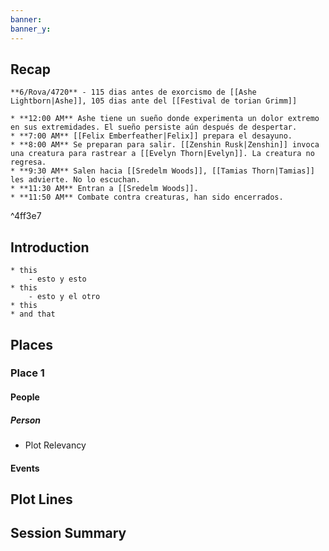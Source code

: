 ```yaml
---
banner: 
banner_y:
---
```

## Recap

```ad-ad-qr
**6/Rova/4720** - 115 dias antes de exorcismo de [[Ashe Lightborn|Ashe]], 105 dias ante del [[Festival de torian Grimm]] 

* **12:00 AM** Ashe tiene un sueño donde experimenta un dolor extremo en sus extremidades. El sueño persiste aún después de despertar.
* **7:00 AM** [[Felix Emberfeather|Felix]] prepara el desayuno.
* **8:00 AM** Se preparan para salir. [[Zenshin Rusk|Zenshin]] invoca una creatura para rastrear a [[Evelyn Thorn|Evelyn]]. La creatura no regresa. 
* **9:30 AM** Salen hacia [[Sredelm Woods]], [[Tamias Thorn|Tamias]] les advierte. No lo escuchan.
* **11:30 AM** Entran a [[Sredelm Woods]].
* **11:50 AM** Combate contra creaturas, han sido encerrados.

```

^4ff3e7

## Introduction


```ad-go
* this
	- esto y esto
* this 
	- esto y el otro
* this 
* and that
```

## Places

### Place 1
#### People 
##### Person
 * Plot Relevancy
#### Events




## Plot Lines


## Session Summary